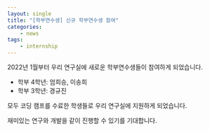 ```yaml
---
layout: single
title: "[학부연수생] 신규 학부연수생 참여"
categories: 
    - news
tags: 
    - internship
---
```


2022년 1월부터 우리 연구실에 새로운 학부연수생들이 참여하게 되었습니다.

- 학부 4학년: 엄희승, 이송희
- 학부 3학년: 경규진

모두 코딩 캠프를 수료한 학생들로 우리 연구실에 지원하게 되었습니다.

재미있는 연구와 개발을 같이 진행할 수 있기를 기대합니다.

